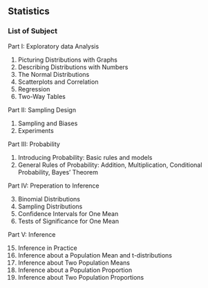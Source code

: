 ## Statistics

### List of Subject

Part I: Exploratory data Analysis

1. Picturing Distributions with Graphs
2. Describing Distributions with Numbers
3. The Normal Distributions
4. Scatterplots and Correlation
5. Regression
6. Two-Way Tables

Part II: Sampling Design

1. Sampling and Biases
2. Experiments

Part III: Probability 

1.	Introducing Probability: Basic rules and models
2.	General Rules of Probability: Addition, Multiplication, Conditional Probability, Bayes’ Theorem

Part IV: Preperation to Inference

3.	Binomial Distributions
4.	Sampling Distributions
5.	Confidence Intervals for One Mean
6.	Tests of Significance for One Mean

Part V: Inference

15.	Inference in Practice
16.	Inference about a Population Mean and t-distributions
17.	Inference about Two Population Means
18.	Inference about a Population Proportion
19.	Inference about Two Population Proportions
